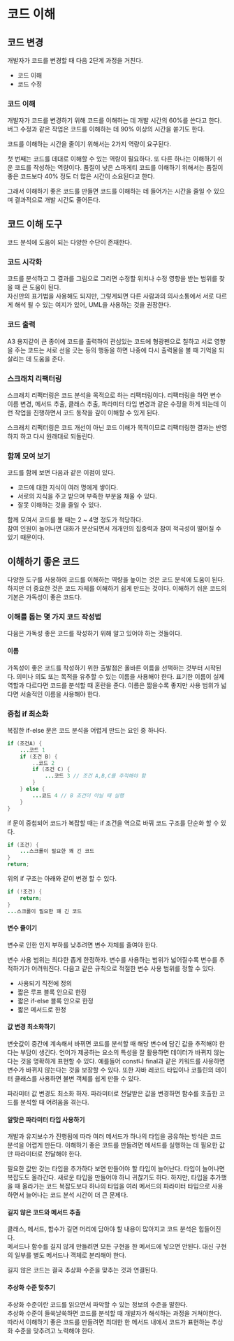 # 코드 이해

## 코드 변경

개발자가 코드를 변경할 때 다음 2단계 과정을 거친다. 

- 코드 이해
- 코드 수정

### 코드 이해

개발자가 코드를 변경하기 위해 코드를 이해하는 데 개발 시간의 60%를 쓴다고 한다.
버그 수정과 같은 작업은 코드를 이해하는 데 90% 이상의 시간을 쏟기도 한다.

코드를 이해하는 시간을 줄이기 위해서는 2가지 역량이 요구된다.

첫 번째는 코드를 데대로 이해할 수 있는 역량이 필요하다.
또 다른 하나는 이해하기 쉬운 코드를 작성하는 역량이다.
품질이 낮은 스파게티 코드를 이해하기 위해서는 품질이 좋은 코드보다 40% 정도 더 많은 시간이 소요된다고 한다.

그래서 이해하기 좋은 코드를 만들면 코드를 이해하는 데 들어가는 시간을 줄일 수 있으며 결과적으로 개발 시간도 줄어든다.

## 코드 이해 도구

코드 분석에 도움이 되는 다양한 수단이 존재한다.

### 코드 시각화

코드를 분석하고 그 결과를 그림으로 그리면 수정할 위치나 수정 영향을 받는 범위를 찾을 때 큰 도움이 된다.  
자신만의 표기법을 사용해도 되지만, 그렇게되면 다른 사람과의 의사소통에서 서로 다르게 해석 될 수 있는 여지가 있어, UML을 사용하는 것을 권장한다.

### 코드 출력

A3 용지같이 큰 종이에 코드를 출력하여 관심있는 코드에 형광펜으로 칠하고 서로 영향을 주는 코드는 서로 선을 긋는 등의 행동을 하면
나중에 다시 출력물을 볼 때 기억을 되살리는 데 도움을 준다.

### 스크래치 리팩터링

스크래치 리팩터링은 코드 분석을 목적으로 하는 리팩터링이다.
리팩터링을 하면 변수 이름 변경, 메서드 추출, 클래스 추출, 파라미터 타입 변경과 같은 수정을 하게 되는데
이런 작업을 진행하면서 코드 동작을 깊이 이해할 수 있게 된다.

스크래치 리팩터링은 코드 개선이 아닌 코드 이해가 목적이므로 리팩터링한 결과는 반영하지 하고 다시 원래대로 되돌린다.

### 함께 모여 보기

코드를 함께 보면 다음과 같은 이점이 있다.

- 코드에 대한 지식이 여러 명에게 쌓이다.
- 서로의 지식을 주고 받으며 부족한 부분을 채울 수 있다.
- 잘못 이해하는 것을 줄일 수 있다.

함께 모여서 코드를 볼 때는 2 ~ 4명 정도가 적당하다.  
참여 인원이 늘어나면 대화가 분산되면서 개개인의 집중력과 참여 적극성이 떨어질 수 있기 때문이다.

## 이해하기 좋은 코드

다양한 도구를 사용하여 코드를 이해하는 역량을 높이는 것은 코드 분석에 도움이 된다.  
하지만 더 중요한 것은 코드 자체를 이해하기 쉽게 만드는 것이다.
이해하기 쉬운 코드의 기본은 가독성이 좋은 코드다.

### 이해를 돕는 몇 가지 코드 작성법

다음은 가독성 좋은 코드를 작성하기 위해 알고 있어야 하는 것들이다.

#### 이름

가독성이 좋은 코드를 작성하기 위한 출발점은 올바른 이름을 선택하는 것부터 시작된다.
의미나 의도 또는 목적을 유추할 수 있는 이름을 사용해야 한다.
표기한 이름이 실제 역할과 다르다면 코드를 분석할 때 혼란을 준다.
이름은 짧을수록 좋지만 사용 범위가 넓다면 서술적인 이름을 사용해야 한다.

### 중첩 if 최소화 

복잡한 if-else 문은 코드 분석을 어렵게 만드는 요인 중 하나다.

```java
if (조건A) {
    ...코드 1
    if (조건 B) {
        ..코드 2
        if (조건 C) {
            ...코드 3 // 조건 A,B,C를 추적해야 함    
        } 
    } else {
        ...코드 4 // B 조건이 아닐 때 실행        
    }
}
```

if 문이 중첩되어 코드가 복잡할 때는 if 조건을 역으로 바꿔 코드 구조를 단순화 할 수 있다.

```java
if (조건) {
    ...스크롤이 필요한 꽤 긴 코드
}
return;
```

위의 if 구조는 아래와 같이 변경 할 수 있다.

```java
if (!조건) {
    return;
}
...스크롤이 필요한 꽤 긴 코드
```

#### 변수 줄이기

변수로 인한 인지 부하를 낮추려면 변수 자체를 줄여야 한다.

변수 사용 범위는 최댜한 좁게 한정하자.
변수를 사용하는 범위가 넓어질수록 변수를 추적하기가 어려워진다.
다음고 같은 규칙으로 적절한 변수 사용 범위를 정할 수 있다.

- 사용되기 직전에 정의
- 짧은 루프 블록 안으로 한정
- 짧은 if-else 블록 안으로 한정
- 짧은 메서드로 한정

#### 값 변경 최소화하기

변숫값이 중간에 계속해서 바뀌면 코드를 분석할 때 해당 변수에 담긴 값을 추적해야 한다는 부담이 생긴다.
언어가 제공하는 요소의 특성을 잘 활용하면 데이터가 바뀌지 않는다는 것을 명확하게 표현할 수 있다.
예를들어 const나 final과 같은 키워드를 사용하면 변수가 바뀌지 않는다는 것을 보장할 수 있다.
또한 자바 레코드 타입이나 코틀린의 데이터 클래스를 사용하면 불변 객체를 쉽게 만들 수 있다.

파라미터 값 변경도 최소화 하자. 파라미터로 전달받은 값을 변경하면 함수를 호출한 코드를 분석할 때 어려움을 겪는다.

#### 알맞은 파라미터 타입 사용하기

개발과 유지보수가 진행됨에 따라 여러 메서드가 하나의 타입을 공유하는 방식은 코드 분석을 어렵게 만든다.
이해하기 좋은 코드를 만들려면 메서드를 실행하는 데 필요한 값만 파라미터로 전달해야 한다.

필요한 값만 갖는 타입을 추가하다 보면 만들어야 할 타입이 늘어난다.
타입이 늘어나면 복잡도도 올라간다.
새로운 타입을 만들어야 하니 귀찮기도 하다.
하지만, 타입을 추가했을 때 올라가는 코드 복잡도보다 하나의 타입을 여러 메서드의 파라미터 타입으로 사용하면서 늘어나는 코드 분석 시간이 더 큰 문제다.

#### 길지 않은 코드와 메서드 추출

클래스, 메서드, 함수가 길면 머리에 담아야 할 내용이 많아지고 코드 분석은 힘들어진다.  
메서드나 함수를 길지 않게 만들려면 모든 구현을 한 메서드에 넣으면 안된다. 대신 구현의 일부를 별도 메서드나 객체로 분리해야 한다.

길지 않은 코드는 결국 추상화 수준을 맞추는 것과 연결된다.

#### 추상화 수준 맞추기

추상화 수준이란 코드를 읽으면서 파악할 수 있는 정보의 수준을 말한다.  
추상화 수준이 들쑥날쑥하면 코드를 분석할 때 개발자가 해석하는 과정을 거쳐야한다.
따라서 이해하기 좋은 코드를 만들려면 최대한 한 메서드 내에서 코드가 표현하는 추상화 수준을 맞추려고 노력해야 한다.



















